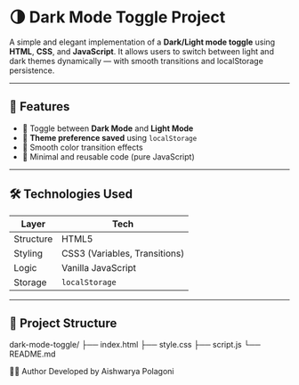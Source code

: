 # 🌗 Dark Mode Toggle Project

A simple and elegant implementation of a **Dark/Light mode toggle** using **HTML**, **CSS**, and **JavaScript**. It allows users to switch between light and dark themes dynamically — with smooth transitions and localStorage persistence.

---

## 🚀 Features

- 🌙 Toggle between **Dark Mode** and **Light Mode**
- 💾 **Theme preference saved** using `localStorage`
- 🎨 Smooth color transition effects
- 🧠 Minimal and reusable code (pure JavaScript)

---


## 🛠️ Technologies Used

| Layer      | Tech           |
|------------|----------------|
| Structure  | HTML5          |
| Styling    | CSS3 (Variables, Transitions) |
| Logic      | Vanilla JavaScript |
| Storage    | `localStorage` |

---

## 📂 Project Structure
dark-mode-toggle/
├── index.html
├── style.css
├── script.js
└── README.md

👨‍💻 Author
Developed by Aishwarya Polagoni

